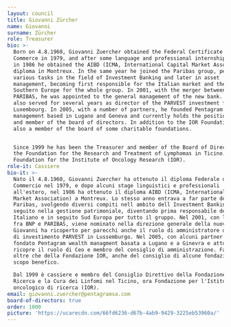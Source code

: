```yaml
---
layout: council
title: Giovanni Zürcher
name: Giovanni
surname: Zürcher
role: Treasurer
bio: >-
  Born on 4.8.1960, Giovanni Zuercher obtained the Federal Certificate of
  Commerce in 1979, and after some language and professional internships abroad,
  in 1986 he obtained the AIBD (ICMA, International Capital Market Association)
  diploma in Montreux. In the same year he joined the Paribas group, performing
  various tasks in the field of Investment Banking and later in asset
  management, becoming first responsible for the Italian market and then
  Southern Europe for the whole group. In 2001, with the merger between BNP and
  PARIBAS, he was appointed to the general management of the new bank. Giovanni
  also served for several years as director of the PARVEST investment fund in
  Luxembourg. In 2005, with a number of partners, he founded Pentagram wealth
  management based in Lugano and Geneva and currently holds the position of CEO
  and member of the board of directors. In addition to the IOR Foundation, he is
  also a member of the board of some charitable foundations.


  Since 1999 he has been the Treasurer and member of the Board of Directors of
  the Foundation for the Research and Treatment of Lymphomas in Ticino, now the
  Foundation for the Institute of Oncology Research (IOR).
role-it: Cassiere
bio-it: >-
  Nato il 4.8.1960, Giovanni Zuercher ha ottenuto il diploma Federale di
  Commercio nel 1979, e dopo alcuni stage linguistici e professionali
  all'estero, nel 1986 ha ottenuto il diploma AIBD (ICMA, International Capital
  Market Association) a Montreux. Lo stesso anno entrava a far parte del gruppo
  Paribas, svolgendo diversi compiti nell ambito dell Investment Banking e in
  seguito nella gestione patrimoniale, diventando prima responsabile del mercato
  Italiano e in seguito Sud Europa per tutto il gruppo. Nel 2001, con la fusione
  fra BNP e PARIBAS, viene nominato nella direzione generale della nuova banca.
  Giovanni ha ricoperto per parecchi anche il ruolo di amministratore del fondo
  di investimento PARVEST in Lussemburgo. Nel 2005, con alcuni partner ha
  fondato Pentagram wealth managment basata a Lugano e a Ginevra e attualmente
  ricopre il ruolo di Ceo e membro del consiglio di amministrazione. Fa parte,
  oltre che della Fondazione IOR, anche del consiglio di alcune fondazioni a
  scopo benefico.

  Dal 1999 è cassiere e membro del Consiglio Direttivo della Fondazione per la
  Ricerca e la Cura dei Linfomi nel Ticino, ora Fondazione per l'Istituto
  oncologico di ricerca (IOR).
email: giovanni.zuercher@pentagramsa.com
board-of-directors: true
order: 1000
picture: 'https://ucarecdn.com/66fd6236-d67b-4ab9-9429-3225eb53960a/'
---
```


